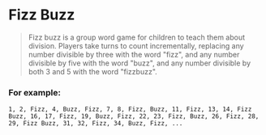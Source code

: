 # Fizz Buzz
> Fizz buzz is a group word game for children to teach them about division.
> Players take turns to count incrementally,
> replacing any number divisible by three with the word "fizz",
>  and any number divisible by five with the word "buzz",
>  and any number divisible by both 3 and 5 with the word "fizzbuzz".

### For example:
`1, 2, Fizz, 4, Buzz, Fizz, 7, 8, Fizz, Buzz, 11, Fizz, 13, 14, Fizz Buzz, 16, 17, Fizz, 19, Buzz, Fizz, 22, 23, Fizz, Buzz, 26, Fizz, 28, 29, Fizz Buzz, 31, 32, Fizz, 34, Buzz, Fizz, ...`
